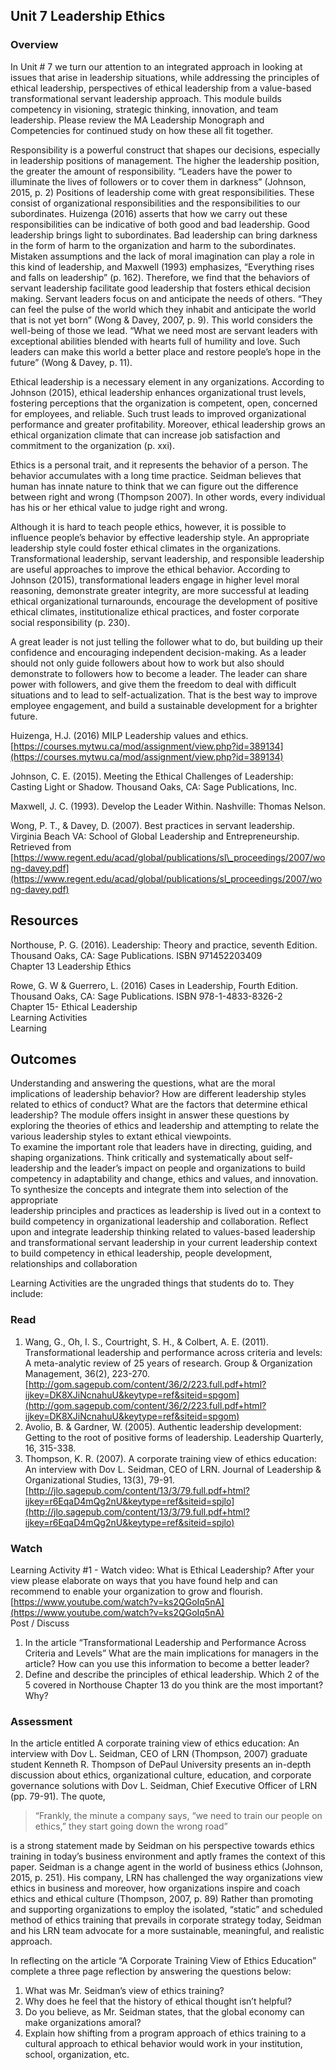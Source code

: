 ## Unit 7 Leadership Ethics

### Overview

In Unit \# 7 we turn our attention to an integrated approach in looking at issues that arise in leadership situations, while addressing the principles of ethical leadership, perspectives of ethical leadership from a value-based transformational servant leadership approach. This module builds competency in visioning, strategic thinking, innovation, and team leadership. Please review the MA Leadership Monograph and Competencies for continued study on how these all fit together.

Responsibility is a powerful construct that shapes our decisions, especially in leadership positions of management.  The higher the leadership position, the greater the amount of responsibility.  “Leaders have the power to illuminate the lives of followers or to cover them in darkness” \(Johnson, 2015, p. 2\) Positions of leadership come with great responsibilities.  These consist of organizational responsibilities and the responsibilities to our subordinates.  Huizenga \(2016\) asserts that how we carry out these responsibilities can be indicative of both good and bad leadership.  Good leadership brings light to subordinates.  Bad leadership can bring darkness in the form of harm to the organization and harm to the subordinates.  Mistaken assumptions and the lack of moral imagination can play a role in this kind of leadership, and Maxwell \(1993\) emphasizes, “Everything rises and falls on leadership” \(p. 162\).  Therefore, we find that the behaviors of servant leadership facilitate good leadership that fosters ethical decision making.  Servant leaders focus on and anticipate the needs of others.  “They can feel the pulse of the world which they inhabit and anticipate the world that is not yet born” \(Wong & Davey, 2007, p. 9\).  This world considers the well-being of those we lead.  “What we need most are servant leaders with exceptional abilities blended with hearts full of humility and love.  Such leaders can make this world a better place and restore people’s hope in the future” \(Wong & Davey, p. 11\).

Ethical leadership is a necessary element in any organizations. According to Johnson \(2015\), ethical leadership enhances organizational trust levels, fostering perceptions that the organization is competent, open, concerned for employees, and reliable. Such trust leads to improved organizational performance and greater profitability. Moreover, ethical leadership grows an ethical organization climate that can increase job satisfaction and commitment to the organization \(p. xxi\).

Ethics is a personal trait, and it represents the behavior of a person. The behavior accumulates with a long time practice. Seidman believes that human has innate nature to think that we can figure out the difference between right and wrong \(Thompson 2007\). In other words, every individual has his or her ethical value to judge right and wrong.

Although it is hard to teach people ethics, however, it is possible to influence people’s behavior by effective leadership style. An appropriate leadership style could foster ethical climates in the organizations. Transformational leadership, servant leadership, and responsible leadership are useful approaches to improve the ethical behavior. According to Johnson \(2015\), transformational leaders engage in higher level moral reasoning, demonstrate greater integrity, are more successful at leading ethical organizational turnarounds, encourage the development of positive ethical climates, institutionalize ethical practices, and foster corporate social responsibility \(p. 230\).

A great leader is not just telling the follower what to do, but building up their confidence and encouraging independent decision-making. As a leader should not only guide followers about how to work but also should demonstrate to followers how to become a leader. The leader can share power with followers, and give them the freedom to deal with difficult situations and to lead to self-actualization. That is the best way to improve employee engagement, and build a sustainable development for a brighter future.

Huizenga, H.J. \(2016\) MILP Leadership values and ethics. [https://courses.mytwu.ca/mod/assignment/view.php?id=389134](https://courses.mytwu.ca/mod/assignment/view.php?id=389134)

Johnson, C. E. \(2015\). Meeting the Ethical Challenges of Leadership: Casting Light or Shadow. Thousand Oaks, CA: Sage Publications, Inc.

Maxwell, J. C. \(1993\). Develop the Leader Within. Nashville: Thomas Nelson.

Wong, P. T., & Davey, D. \(2007\). Best practices in servant leadership. Virginia Beach VA: School of Global Leadership and Entrepreneurship. Retrieved from [https://www.regent.edu/acad/global/publications/sl\_proceedings/2007/wong-davey.pdf](https://www.regent.edu/acad/global/publications/sl_proceedings/2007/wong-davey.pdf)

## Resources

Northouse, P. G. \(2016\). Leadership: Theory and practice, seventh Edition. Thousand Oaks, CA: Sage Publications. ISBN 971452203409  
Chapter 13 Leadership Ethics

Rowe, G. W & Guerrero, L. \(2016\) Cases in Leadership, Fourth Edition. Thousand Oaks, CA: Sage Publications. ISBN 978-1-4833-8326-2  
Chapter 15- Ethical Leadership  
Learning Activities  
Learning

## Outcomes

Understanding and answering the questions, what are the moral implications of leadership behavior? How are different leadership styles related to ethics of conduct? What are the factors that determine ethical leadership? The module offers insight in answer these questions by exploring the theories of ethics and leadership and attempting to relate the various leadership styles to extant ethical viewpoints.  
To examine the important role that leaders have in directing, guiding, and shaping organizations. Think critically and systematically about self-leadership and the leader’s impact on people and organizations to build competency in adaptability and change, ethics and values, and innovation.  
To synthesize the concepts and integrate them into selection of the appropriate  
leadership principles and practices as leadership is lived out in a context to build competency in organizational leadership and collaboration. Reflect upon and integrate leadership thinking related to values-based leadership and transformational servant leadership in your current leadership context to build competency in ethical leadership, people development, relationships and collaboration

Learning Activities are the ungraded things that students do to. They include:

### Read

1. Wang, G., Oh, I. S., Courtright, S. H., & Colbert, A. E. \(2011\). Transformational leadership and performance across criteria and levels: A meta-analytic review of 25 years of research. Group & Organization Management, 36\(2\), 223-270.[http://gom.sagepub.com/content/36/2/223.full.pdf+html?ijkey=DK8XJiNcnahuU&keytype=ref&siteid=spgom](http://gom.sagepub.com/content/36/2/223.full.pdf+html?ijkey=DK8XJiNcnahuU&keytype=ref&siteid=spgom)
2. Avolio, B. & Gardner, W. \(2005\). Authentic leadership development: Getting to the root of positive forms of leadership. Leadership Quarterly, 16, 315-338.
3. Thompson, K. R. \(2007\). A corporate training view of ethics education: An interview with Dov L. Seidman, CEO of LRN. Journal of Leadership & Organizational Studies, 13\(3\), 79-91. [http://jlo.sagepub.com/content/13/3/79.full.pdf+html?ijkey=r6EqaD4mQg2nU&keytype=ref&siteid=spjlo](http://jlo.sagepub.com/content/13/3/79.full.pdf+html?ijkey=r6EqaD4mQg2nU&keytype=ref&siteid=spjlo)

### Watch

Learning Activity \#1 - Watch video: What is Ethical Leadership?  After your view please elaborate on ways that you have found help and can recommend to enable your organization to grow and flourish. [https://www.youtube.com/watch?v=ks2QGoIq5nA](https://www.youtube.com/watch?v=ks2QGoIq5nA)  
Post / Discuss

1. In the article “Transformational Leadership and Performance Across Criteria and Levels” What are the main implications for managers in the article? How can you use this information to become a better leader? 
2. Define and describe the principles of ethical leadership.  Which 2 of the 5 covered in Northouse Chapter 13 do you think are the most important? Why?   

### Assessment

In the article entitled A corporate training view of ethics education: An interview with Dov L. Seidman, CEO of LRN \(Thompson, 2007\) graduate student Kenneth R. Thompson of DePaul University presents an in-depth discussion about ethics, organizational culture, education, and corporate governance solutions with Dov L. Seidman, Chief Executive Officer of LRN \(pp. 79-91\). The quote,

> “Frankly, the minute a company says, “we need to train our people on ethics,” they start going down the wrong road”

is a strong statement made by Seidman on his perspective towards ethics training in today’s business environment and aptly frames the context of this paper. Seidman is a change agent in the world of business ethics \(Johnson, 2015, p. 251\). His company, LRN has challenged the way organizations view ethics in business and moreover, how organizations inspire and coach ethics and ethical culture \(Thompson, 2007, p. 89\) Rather than promoting and supporting organizations to employ the isolated, “static” and scheduled method of ethics training that prevails in corporate strategy today, Seidman and his LRN team advocate for a more sustainable, meaningful, and realistic approach.

In reflecting on the article “A Corporate Training View of Ethics Education” complete a three page reflection by answering the questions below:

1. What was Mr. Seidman’s view of ethics training?
2. Why does he feel that the history of ethical thought isn’t helpful?
3. Do you believe, as Mr. Seidman states, that the global economy can make organizations amoral?
4. Explain how shifting from a program approach of ethics training to a cultural approach to ethical behavior would work in your institution, school, organization, etc.

## 



